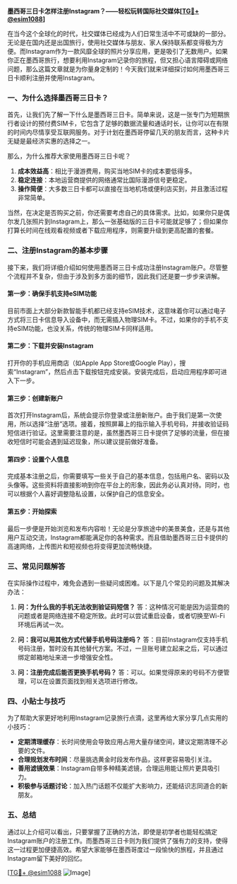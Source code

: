**墨西哥三日卡怎样注册Instagram？——轻松玩转国际社交媒体[[TG💪+ @esim1088](https://t.me/s/esim1088)]**

在当今这个全球化的时代，社交媒体已经成为人们日常生活中不可或缺的一部分。无论是在国内还是出国旅行，使用社交媒体与朋友、家人保持联系都变得极为方便。而Instagram作为一款风靡全球的照片分享应用，更是吸引了无数用户。如果你正在墨西哥旅行，想要利用Instagram记录你的旅程，但又担心语言障碍或网络问题，那么这篇文章就是为你量身定制的！今天我们就来详细探讨如何用墨西哥三日卡顺利注册并使用Instagram。

### **一、为什么选择墨西哥三日卡？**

首先，让我们先了解一下什么是墨西哥三日卡。简单来说，这是一张专门为短期旅行者设计的预付费SIM卡，它包含了足够的数据流量和通话时长，让你可以在有限的时间内尽情享受互联网服务。对于计划在墨西哥停留几天的朋友而言，这种卡片无疑是最经济实惠的选择之一。

那么，为什么推荐大家使用墨西哥三日卡呢？

1. **成本效益高**：相比于漫游费用，购买当地SIM卡的成本要低得多。
2. **稳定连接**：本地运营商提供的网络通常比国际漫游信号更稳定。
3. **操作简便**：大多数三日卡都可以直接在当地机场或便利店买到，并且激活过程非常简单。

当然，在决定是否购买之前，你还需要考虑自己的具体需求。比如，如果你只是偶尔发几张照片到Instagram上，那么一张基础版的三日卡可能就足够了；但如果你打算长时间在线观看视频或者下载应用程序，则需要升级到更高配置的套餐。

### **二、注册Instagram的基本步骤**

接下来，我们将详细介绍如何使用墨西哥三日卡成功注册Instagram账户。尽管整个流程并不复杂，但由于涉及到多方面的细节，因此我们还是要一步步来讲解。

#### **第一步：确保手机支持eSIM功能**
目前市面上大部分新款智能手机都已经支持eSIM技术，这意味着你可以通过电子方式将三日卡信息导入设备中，而无需插入物理SIM卡。不过，如果你的手机不支持eSIM功能，也没关系，传统的物理SIM卡同样适用。

#### **第二步：下载并安装Instagram**
打开你的手机应用商店（如Apple App Store或Google Play），搜索“Instagram”，然后点击下载按钮完成安装。安装完成后，启动应用程序即可进入下一步。

#### **第三步：创建新账户**
首次打开Instagram后，系统会提示你登录或注册新账户。由于我们是第一次使用，所以选择“注册”选项。接着，按照屏幕上的指示输入手机号码，并接收验证码短信进行验证。这里需要注意的是，虽然墨西哥三日卡提供了足够的流量，但在接收短信时可能会遇到延迟现象，所以建议提前做好准备。

#### **第四步：设置个人信息**
完成基本注册之后，你需要填写一些关于自己的基本信息，包括用户名、密码以及头像等。这些资料将直接影响到你在平台上的形象，因此务必认真对待。同时，也可以根据个人喜好调整隐私设置，以保护自己的信息安全。

#### **第五步：开始探索**
最后一步便是开始浏览和发布内容啦！无论是分享旅途中的美景美食，还是与其他用户互动交流，Instagram都能满足你的各种需求。而且借助墨西哥三日卡提供的高速网络，上传图片和短视频也将变得更加流畅快捷。

### **三、常见问题解答**

在实际操作过程中，难免会遇到一些疑问或困难。以下是几个常见的问题及其解决办法：

1. **问：为什么我的手机无法收到验证码短信？**
   答：这种情况可能是因为运营商的问题或者是网络连接不稳定所致。此时可以尝试重启设备，或者切换至Wi-Fi环境后再试一次。

2. **问：我可以用其他方式代替手机号码注册吗？**
   答：目前Instagram仅支持手机号码注册，暂时没有其他替代方案。不过，一旦账号建立起来之后，可以通过绑定邮箱地址来进一步增强安全性。

3. **问：注册完成后能否更换手机号码？**
   答：可以。如果觉得原来的号码不方便管理，可以在设置页面找到相关选项进行修改。

### **四、小贴士与技巧**

为了帮助大家更好地利用Instagram记录旅行点滴，这里再给大家分享几点实用的小技巧：

- **定期清理缓存**：长时间使用会导致应用占用大量存储空间，建议定期清理不必要的文件。
- **合理规划发布时间**：尽量挑选黄金时段发布作品，这样更容易吸引关注。
- **善用滤镜效果**：Instagram自带多种精美滤镜，合理运用能让照片更具吸引力。
- **积极参与话题讨论**：加入热门话题不仅能扩大影响力，还能结识志同道合的新朋友。

### **五、总结**

通过以上介绍可以看出，只要掌握了正确的方法，即使是初学者也能轻松搞定Instagram账户的注册工作。而墨西哥三日卡则为我们提供了强有力的支持，使得这一过程更加便捷高效。希望大家能够在墨西哥度过一段愉快的旅程，并且通过Instagram留下美好的回忆。

[[TG💪+ @esim1088](https://t.me/s/esim1088) ![Image](https://i.postimg.cc/4NQfJmqS/Snipaste-2025-05-13-00-14-12.png)]